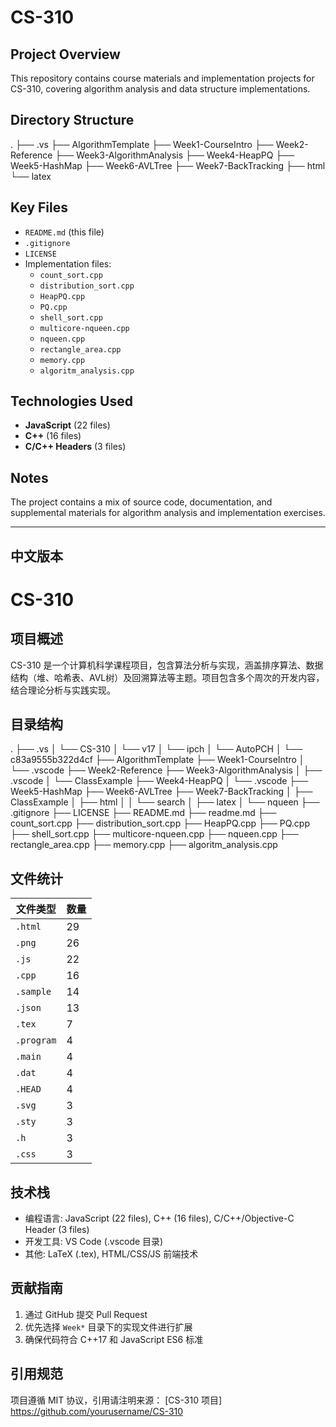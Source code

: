 # CS-310
## Project Overview
This repository contains course materials and implementation projects for CS-310, covering algorithm analysis and data structure implementations.
## Directory Structure
.
├── .vs
├── AlgorithmTemplate
├── Week1-CourseIntro
├── Week2-Reference
├── Week3-AlgorithmAnalysis
├── Week4-HeapPQ
├── Week5-HashMap
├── Week6-AVLTree
├── Week7-BackTracking
├── html
└── latex
## Key Files
- `README.md` (this file)
- `.gitignore`
- `LICENSE`
- Implementation files:
  - `count_sort.cpp`
  - `distribution_sort.cpp`
  - `HeapPQ.cpp`
  - `PQ.cpp`
  - `shell_sort.cpp`
  - `multicore-nqueen.cpp`
  - `nqueen.cpp`
  - `rectangle_area.cpp`
  - `memory.cpp`
  - `algoritm_analysis.cpp`
## Technologies Used
- **JavaScript** (22 files)
- **C++** (16 files)
- **C/C++ Headers** (3 files)
## Notes
The project contains a mix of source code, documentation, and supplemental materials for algorithm analysis and implementation exercises.

---

## 中文版本

# CS-310
## 项目概述
CS-310 是一个计算机科学课程项目，包含算法分析与实现，涵盖排序算法、数据结构（堆、哈希表、AVL树）及回溯算法等主题。项目包含多个周次的开发内容，结合理论分析与实践实现。
## 目录结构
.
├── .vs
│   └── CS-310
│       └── v17
│           └── ipch
│               └── AutoPCH
│                   └── c83a9555b322d4cf
├── AlgorithmTemplate
├── Week1-CourseIntro
│   └── .vscode
├── Week2-Reference
├── Week3-AlgorithmAnalysis
│   ├── .vscode
│   └── ClassExample
├── Week4-HeapPQ
│   └── .vscode
├── Week5-HashMap
├── Week6-AVLTree
├── Week7-BackTracking
│   ├── ClassExample
│   ├── html
│   │   └── search
│   ├── latex
│   └── nqueen
├── .gitignore
├── LICENSE
├── README.md
├── readme.md
├── count_sort.cpp
├── distribution_sort.cpp
├── HeapPQ.cpp
├── PQ.cpp
├── shell_sort.cpp
├── multicore-nqueen.cpp
├── nqueen.cpp
├── rectangle_area.cpp
├── memory.cpp
├── algoritm_analysis.cpp
## 文件统计
| 文件类型 | 数量 |
|---------|-----|
| `.html` | 29  |
| `.png`  | 26  |
| `.js`   | 22  |
| `.cpp`  | 16  |
| `.sample` | 14 |
| `.json` | 13  |
| `.tex`  | 7   |
| `.program` | 4 |
| `.main` | 4   |
| `.dat`  | 4   |
| `.HEAD` | 4   |
| `.svg`  | 3   |
| `.sty`  | 3   |
| `.h`    | 3   |
| `.css`  | 3   |
## 技术栈
- 编程语言: JavaScript (22 files), C++ (16 files), C/C++/Objective-C Header (3 files)
- 开发工具: VS Code (.vscode 目录)
- 其他: LaTeX (.tex), HTML/CSS/JS 前端技术
## 贡献指南
1. 通过 GitHub 提交 Pull Request
2. 优先选择 `Week*` 目录下的实现文件进行扩展
3. 确保代码符合 C++17 和 JavaScript ES6 标准
## 引用规范
项目遵循 MIT 协议，引用请注明来源：
[CS-310 项目] https://github.com/yourusername/CS-310
